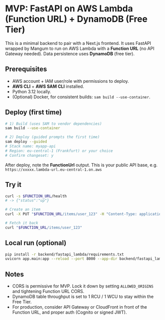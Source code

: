 
# MVP: FastAPI on AWS Lambda (Function URL) + DynamoDB (Free Tier)

This is a minimal backend to pair with a Next.js frontend. It uses FastAPI wrapped by Mangum to run on AWS Lambda with a **Function URL** (no API Gateway needed). Data persistence uses **DynamoDB** (free tier).

## Prerequisites
- AWS account + IAM user/role with permissions to deploy.
- **AWS CLI** + **AWS SAM CLI** installed.
- Python 3.12 locally.
- (Optional) Docker, for consistent builds: `sam build --use-container`.

## Deploy (first time)
```bash
# 1) Build (uses SAM to vendor dependencies)
sam build --use-container

# 2) Deploy (guided prompts the first time)
sam deploy --guided
# Stack name: myapp-api
# Region: eu-central-1 (Frankfurt) or your choice
# Confirm changeset: y
```

After deploy, note the **FunctionUrl** output. This is your public API base, e.g.
`https://xxxxx.lambda-url.eu-central-1.on.aws`

## Try it
```bash
curl -s $FUNCTION_URL/health
# -> {"status":"up"}

# Create an item
curl -X PUT "$FUNCTION_URL/items/user_123" -H "Content-Type: application/json" -d '{"name":"Alice"}'

# Fetch it back
curl "$FUNCTION_URL/items/user_123"
```

## Local run (optional)
```bash
pip install -r backend/fastapi_lambda/requirements.txt
uvicorn app.main:app --reload --port 8000 --app-dir backend/fastapi_lambda
```

## Notes
- CORS is permissive for MVP. Lock it down by setting `ALLOWED_ORIGINS` and tightening Function URL CORS.
- DynamoDB table throughput is set to 1 RCU / 1 WCU to stay within the Free Tier.
- For production, consider API Gateway or CloudFront in front of the Function URL, and proper auth (Cognito or signed JWT).
